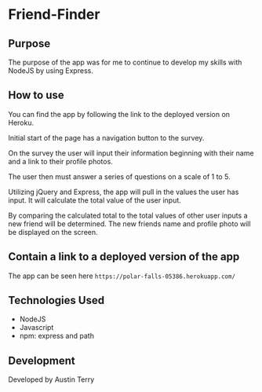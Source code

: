 # Friend-Finder

## Purpose
The purpose of the app was for me to continue to develop my skills with NodeJS by using Express. 

## How to use
You can find the app by following the link to the deployed version on Heroku.

Initial start of the page has a navigation button to the survey. 

On the survey the user will input their information beginning with their name and a link to their profile photos.

The user then must answer a series of questions on a scale of 1 to 5.

Utilizing jQuery and Express, the app will pull in the values the user has input. It will calculate the total value of the user input. 

By comparing the calculated total to the total values of other user inputs a new friend will be determined. The new friends name and profile photo will be displayed on the screen.

## Contain a link to a deployed version of the app
The app can be seen here `https://polar-falls-05386.herokuapp.com/`

## Technologies Used

* NodeJS
* Javascript
* npm: express and path

## Development
Developed by Austin Terry
